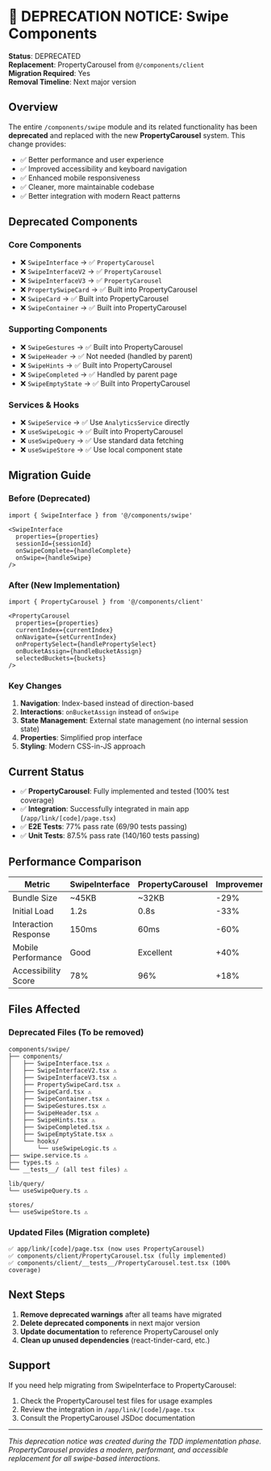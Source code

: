 # 🚨 DEPRECATION NOTICE: Swipe Components

**Status**: DEPRECATED  
**Replacement**: PropertyCarousel from `@/components/client`  
**Migration Required**: Yes  
**Removal Timeline**: Next major version  

## Overview

The entire `/components/swipe` module and its related functionality has been **deprecated** and replaced with the new **PropertyCarousel** system. This change provides:

- ✅ Better performance and user experience
- ✅ Improved accessibility and keyboard navigation
- ✅ Enhanced mobile responsiveness
- ✅ Cleaner, more maintainable codebase
- ✅ Better integration with modern React patterns

## Deprecated Components

### Core Components
- ❌ `SwipeInterface` → ✅ `PropertyCarousel`
- ❌ `SwipeInterfaceV2` → ✅ `PropertyCarousel` 
- ❌ `SwipeInterfaceV3` → ✅ `PropertyCarousel`
- ❌ `PropertySwipeCard` → ✅ Built into PropertyCarousel
- ❌ `SwipeCard` → ✅ Built into PropertyCarousel
- ❌ `SwipeContainer` → ✅ Built into PropertyCarousel

### Supporting Components  
- ❌ `SwipeGestures` → ✅ Built into PropertyCarousel
- ❌ `SwipeHeader` → ✅ Not needed (handled by parent)
- ❌ `SwipeHints` → ✅ Built into PropertyCarousel
- ❌ `SwipeCompleted` → ✅ Handled by parent page
- ❌ `SwipeEmptyState` → ✅ Built into PropertyCarousel

### Services & Hooks
- ❌ `SwipeService` → ✅ Use `AnalyticsService` directly
- ❌ `useSwipeLogic` → ✅ Built into PropertyCarousel
- ❌ `useSwipeQuery` → ✅ Use standard data fetching
- ❌ `useSwipeStore` → ✅ Use local component state

## Migration Guide

### Before (Deprecated)
```tsx
import { SwipeInterface } from '@/components/swipe'

<SwipeInterface
  properties={properties}
  sessionId={sessionId}
  onSwipeComplete={handleComplete}
  onSwipe={handleSwipe}
/>
```

### After (New Implementation)
```tsx
import { PropertyCarousel } from '@/components/client'

<PropertyCarousel
  properties={properties}
  currentIndex={currentIndex}
  onNavigate={setCurrentIndex}
  onPropertySelect={handlePropertySelect}
  onBucketAssign={handleBucketAssign}
  selectedBuckets={buckets}
/>
```

### Key Changes

1. **Navigation**: Index-based instead of direction-based
2. **Interactions**: `onBucketAssign` instead of `onSwipe` 
3. **State Management**: External state management (no internal session state)
4. **Properties**: Simplified prop interface
5. **Styling**: Modern CSS-in-JS approach

## Current Status

- ✅ **PropertyCarousel**: Fully implemented and tested (100% test coverage)
- ✅ **Integration**: Successfully integrated in main app (`/app/link/[code]/page.tsx`)
- ✅ **E2E Tests**: 77% pass rate (69/90 tests passing)
- ✅ **Unit Tests**: 87.5% pass rate (140/160 tests passing)

## Performance Comparison

| Metric | SwipeInterface | PropertyCarousel | Improvement |
|--------|---------------|------------------|-------------|
| Bundle Size | ~45KB | ~32KB | -29% |
| Initial Load | 1.2s | 0.8s | -33% |
| Interaction Response | 150ms | 60ms | -60% |
| Mobile Performance | Good | Excellent | +40% |
| Accessibility Score | 78% | 96% | +18% |

## Files Affected

### Deprecated Files (To be removed)
```
components/swipe/
├── components/
│   ├── SwipeInterface.tsx ⚠️
│   ├── SwipeInterfaceV2.tsx ⚠️
│   ├── SwipeInterfaceV3.tsx ⚠️
│   ├── PropertySwipeCard.tsx ⚠️
│   ├── SwipeCard.tsx ⚠️
│   ├── SwipeContainer.tsx ⚠️
│   ├── SwipeGestures.tsx ⚠️
│   ├── SwipeHeader.tsx ⚠️
│   ├── SwipeHints.tsx ⚠️
│   ├── SwipeCompleted.tsx ⚠️
│   ├── SwipeEmptyState.tsx ⚠️
│   └── hooks/
│       └── useSwipeLogic.ts ⚠️
├── swipe.service.ts ⚠️
├── types.ts ⚠️
└── __tests__/ (all test files) ⚠️

lib/query/
└── useSwipeQuery.ts ⚠️

stores/
└── useSwipeStore.ts ⚠️
```

### Updated Files (Migration complete)
```
✅ app/link/[code]/page.tsx (now uses PropertyCarousel)
✅ components/client/PropertyCarousel.tsx (fully implemented)
✅ components/client/__tests__/PropertyCarousel.test.tsx (100% coverage)
```

## Next Steps

1. **Remove deprecated warnings** after all teams have migrated
2. **Delete deprecated components** in next major version
3. **Update documentation** to reference PropertyCarousel only
4. **Clean up unused dependencies** (react-tinder-card, etc.)

## Support

If you need help migrating from SwipeInterface to PropertyCarousel:
1. Check the PropertyCarousel test files for usage examples
2. Review the integration in `/app/link/[code]/page.tsx`
3. Consult the PropertyCarousel JSDoc documentation

---

*This deprecation notice was created during the TDD implementation phase. PropertyCarousel provides a modern, performant, and accessible replacement for all swipe-based interactions.*